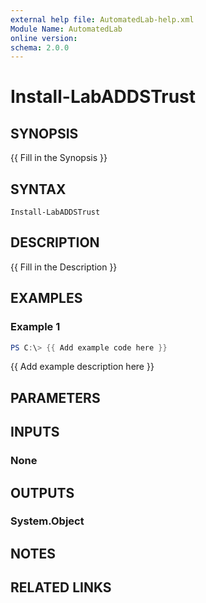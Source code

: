 ```yaml
---
external help file: AutomatedLab-help.xml
Module Name: AutomatedLab
online version:
schema: 2.0.0
---
```


# Install-LabADDSTrust

## SYNOPSIS
{{ Fill in the Synopsis }}

## SYNTAX

```
Install-LabADDSTrust
```

## DESCRIPTION
{{ Fill in the Description }}

## EXAMPLES

### Example 1
```powershell
PS C:\> {{ Add example code here }}
```

{{ Add example description here }}

## PARAMETERS

## INPUTS

### None

## OUTPUTS

### System.Object
## NOTES

## RELATED LINKS

